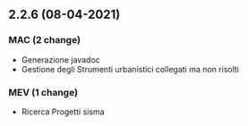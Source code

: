 
## 2.2.6 (08-04-2021)
### MAC (2 change)
- Generazione javadoc
- Gestione degli Strumenti urbanistici collegati ma non risolti
### MEV (1 change)
- Ricerca Progetti sisma
